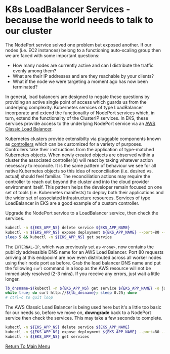 # K8s LoadBalancer Services - because the world needs to talk to our cluster

The NodePort service solved one problem but exposed another.
If our nodes (i.e. EC2 instances) belong to a functioning auto-scaling group then we are faced with some important questions:

- How many nodes are currently active and can I distribute the traffic evenly among them?
- What are their IP addresses and are they reachable by your clients?
- What if the node we were targeting a moment ago has now been terminated?

In general, load balancers are designed to negate these questions by providing an active single point of access which guards us from the underlying complexity.
Kubernetes services of type LoadBalancer incorporate and extend the functionailty of NodePort services which, in turn, extend the functionality of the ClusterIP services.
In EKS, these services provide access to the underlying NodePort service via an [AWS Classic Load Balancer](https://aws.amazon.com/elasticloadbalancing/classic-load-balancer).

Kubernetes clusters provide extensibilty via pluggable components known as [controllers](https://kubernetes.io/docs/concepts/architecture/controller/) which can be customized for a variety of purposes.
Controllers take their instructions from the application of type-matched Kubernetes objects.
When newly created objects are observed within a cluster the associated controller(s) will react by taking whatever action necessary to reconcile.
It is the same pattern of behaviour we see for all native Kubernetes objects so this idea of reconciliation (i.e. desired vs. actual) should feel familiar.
The reconciliation actions may require the controller to reach out beyond the cluster and into the cloud provider environment itself.
This pattern helps the developer remain focused on one set of tools (i.e. Kubernetes manifests) to deploy both their applications and the wider set of associated infrastructure resources.
Services of type LoadBalancer in EKS are a good example of a custom controller.

Upgrade the NodePort service to a LoadBalancer service, then check the services.
```bash
kubectl -n ${EKS_APP_NS} delete service ${EKS_APP_NAME}
kubectl -n ${EKS_APP_NS} expose deployment ${EKS_APP_NAME} --port=80 --type=LoadBalancer
sleep 5 && kubectl -n ${EKS_APP_NS} get service
```

The `EXTERNAL-IP`, which was previously set as `<none>`, now contains the publicly addressible DNS name for an AWS Load Balancer.
Port 80 requests arriving at this endpooint are now even distributed across all worker nodes using their node port as before.
Grab the load balancer DNS name and put the following `curl` command in a loop as the AWS resource will not be immediately resolved (2-3 mins).
If you receive any errors, just wait a little longer.
```bash
lb_dnsname=$(kubectl -n ${EKS_APP_NS} get service ${EKS_APP_NAME} -o jsonpath='{.status.loadBalancer.ingress[0].hostname}')
while true; do curl http://${lb_dnsname}; sleep 0.25; done
# ctrl+c to quit loop
```

The AWS Classic Load Balancer is being used here but it's a little too basic for our needs so, before we move on, **downgrade** back to a NodePort service then check the services.
This may take a few seconds to complete.
```bash
kubectl -n ${EKS_APP_NS} delete service ${EKS_APP_NAME}
kubectl -n ${EKS_APP_NS} expose deployment ${EKS_APP_NAME} --port=80 --type=NodePort
kubectl -n ${EKS_APP_NS} get services
```

[Return To Main Menu](/README.md)
